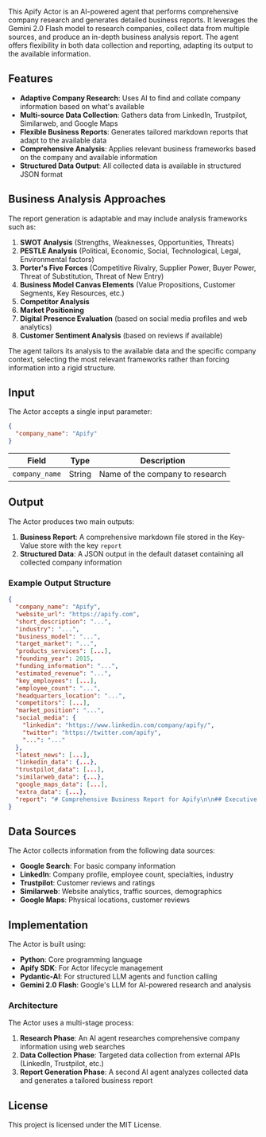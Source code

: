 This Apify Actor is an AI-powered agent that performs comprehensive company research and generates detailed business reports. It leverages the Gemini 2.0 Flash model to research companies, collect data from multiple sources, and produce an in-depth business analysis report. The agent offers flexibility in both data collection and reporting, adapting its output to the available information.

## Features

- **Adaptive Company Research**: Uses AI to find and collate company information based on what's available
- **Multi-source Data Collection**: Gathers data from LinkedIn, Trustpilot, Similarweb, and Google Maps
- **Flexible Business Reports**: Generates tailored markdown reports that adapt to the available data
- **Comprehensive Analysis**: Applies relevant business frameworks based on the company and available information
- **Structured Data Output**: All collected data is available in structured JSON format

## Business Analysis Approaches

The report generation is adaptable and may include analysis frameworks such as:

1. **SWOT Analysis** (Strengths, Weaknesses, Opportunities, Threats)
2. **PESTLE Analysis** (Political, Economic, Social, Technological, Legal, Environmental factors)
3. **Porter's Five Forces** (Competitive Rivalry, Supplier Power, Buyer Power, Threat of Substitution, Threat of New Entry)
4. **Business Model Canvas Elements** (Value Propositions, Customer Segments, Key Resources, etc.)
5. **Competitor Analysis**
6. **Market Positioning**
7. **Digital Presence Evaluation** (based on social media profiles and web analytics)
8. **Customer Sentiment Analysis** (based on reviews if available)

The agent tailors its analysis to the available data and the specific company context, selecting the most relevant frameworks rather than forcing information into a rigid structure.

## Input

The Actor accepts a single input parameter:

```json
{
  "company_name": "Apify"
}
```

| Field | Type | Description |
|-------|------|-------------|
| `company_name` | String | Name of the company to research |

## Output

The Actor produces two main outputs:

1. **Business Report**: A comprehensive markdown file stored in the Key-Value store with the key `report`
2. **Structured Data**: A JSON output in the default dataset containing all collected company information

### Example Output Structure

```json
{
  "company_name": "Apify",
  "website_url": "https://apify.com",
  "short_description": "...",
  "industry": "...",
  "business_model": "...",
  "target_market": "...",
  "products_services": [...],
  "founding_year": 2015,
  "funding_information": "...",
  "estimated_revenue": "...",
  "key_employees": [...],
  "employee_count": "...",
  "headquarters_location": "...",
  "competitors": [...],
  "market_position": "...",
  "social_media": {
    "linkedin": "https://www.linkedin.com/company/apify/",
    "twitter": "https://twitter.com/apify",
    "...": "..."
  },
  "latest_news": [...],
  "linkedin_data": {...},
  "trustpilot_data": [...],
  "similarweb_data": {...},
  "google_maps_data": [...],
  "extra_data": {...},
  "report": "# Comprehensive Business Report for Apify\n\n## Executive Summary\n..."
}
```

## Data Sources

The Actor collects information from the following data sources:

- **Google Search**: For basic company information
- **LinkedIn**: Company profile, employee count, specialties, industry
- **Trustpilot**: Customer reviews and ratings
- **Similarweb**: Website analytics, traffic sources, demographics
- **Google Maps**: Physical locations, customer reviews

## Implementation

The Actor is built using:

- **Python**: Core programming language
- **Apify SDK**: For Actor lifecycle management
- **Pydantic-AI**: For structured LLM agents and function calling
- **Gemini 2.0 Flash**: Google's LLM for AI-powered research and analysis

### Architecture

The Actor uses a multi-stage process:

1. **Research Phase**: An AI agent researches comprehensive company information using web searches
2. **Data Collection Phase**: Targeted data collection from external APIs (LinkedIn, Trustpilot, etc.)
3. **Report Generation Phase**: A second AI agent analyzes collected data and generates a tailored business report

## License

This project is licensed under the MIT License.
